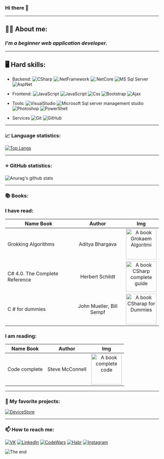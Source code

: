 ### Hi there 👋
---

## 🚶🏻 About me:

### _I'm a beginner web application developer._

---

## 🖥 Hard skills:
- Backend:
![CSharp](https://img.shields.io/badge/-CSharp-282828?style=for-the-badge&logo=C-Sharp&logoColor=8b00ff) ![.NetFramework](https://img.shields.io/badge/-.Net_framework-282828?style=for-the-badge&logo=.net) ![.NetCore](https://img.shields.io/badge/-.Net_Core-282828?style=for-the-badge&logo=.net) ![MS Sql Server](https://img.shields.io/badge/-Ms_Sql_Server-282828?style=for-the-badge&logo=Microsoft-sql-server) ![AspNet](https://img.shields.io/badge/-Asp.Net_(core)-282828?style=for-the-badge)

- Frontend:
![JavaScript](https://img.shields.io/badge/-Javascript-282828?style=for-the-badge&logo=javascript) ![JavaScript](https://img.shields.io/badge/-Html-282828?style=for-the-badge&logo=html5) ![Css](https://img.shields.io/badge/-Css-282828?style=for-the-badge&logo=css3&logoColor=blue) ![Bootstrap](https://img.shields.io/badge/-Bootstrap-282828?style=for-the-badge&logo=bootstrap&logoColor=7952b3) ![Ajax](https://img.shields.io/badge/-ajax-282828?style=for-the-badge&logo=ajax) 

- Tools:
![VisualStudio](https://img.shields.io/badge/-Visual_Studio-282828?style=for-the-badge&logo=visual-studio&logoColor=8b00ff) ![Microsoft Sql server management studio](https://img.shields.io/badge/-MS_Sql_Server_Studio-282828?style=for-the-badge)  ![Photoshop](https://img.shields.io/badge/-Photoshop-282828?style=for-the-badge&logo=adobe-photoshop) ![PowerShell](https://img.shields.io/badge/-PowerShell-282828?style=for-the-badge&logo=PowerShell)
- Services
![Git](https://img.shields.io/badge/-Git-282828?style=for-the-badge&logo=Git) ![GitHub](https://img.shields.io/badge/-GitHub-282828?style=for-the-badge&logo=GitHub) 

---

### 📈 Language statistics:

[![Top Langs](https://github-readme-stats.vercel.app/api/top-langs/?username=KurnakovMaksim&langs_count=10&theme=chartreuse-dark)](https://github.com/KurnakovMaksim/github-readme-stats)

---

### ⭐ GitHub statistics:

![Anurag's github stats](https://github-readme-stats.vercel.app/api?username=KurnakovMaksim&show_icons=true&theme=chartreuse-dark)

---

### 📚 Books:

### I have read: 

| Name Book | Author | Img | 
| ------------- |:-------------:| :--: |
| Grokking Algorithms | Aditya Bhargava | <img src="https://img1.wbstatic.net/big/new/5890000/5890117-1.jpg" title="A book Grokaem Algoritmi" width="100"   />  |
| C# 4.0. The Complete Reference | Herbert Schildt | <img src="https://cdn1.ozone.ru/multimedia/1005672732.jpg" title="A book CSharp complete guide" width="100"   />  |
| C # for dummies | John Mueller, Bill Sempf | <img src="https://cdn1.ozone.ru/multimedia/1036154459.jpg" title="A book CSharap for Dummies " width="100"  />  |


### I am reading:

| Name Book | Author | Img | 
| ------------- |:-------------:| :--: |
| Code complete | Steve McConnell | <img src="https://static.my-shop.ru/product/3/165/1642017.jpg" title="A book complete code" width="100" />  |

---

### 📂 My favorite projects:

[![DeviceStore](https://github-readme-stats.vercel.app/api/pin/?username=KurnakovMaksim&repo=DeviceStore-AspNetMvc-&theme=chartreuse-dark)](https://github.com/KurnakovMaksim/DeviceStore-AspNetMvc-)

---

### 📫 How to reach me:
 
[![VK](https://img.shields.io/badge/-Vk-282828?style=for-the-badge&logo=vk)](https://vk.com/makskurnakov2003)  [![LinkedIn](https://img.shields.io/badge/-LinkedIn-282828?style=for-the-badge&logo=linkedin&logoColor=blue)](https://www.linkedin.com/in/maksim-kurnakov-130bbb1b9/) [![CodeWars](https://img.shields.io/badge/-CodeWars-282828?style=for-the-badge&logo=codewars&logoColor=red)](https://www.codewars.com/users/MaksimKurnakovv) [![Habr](https://img.shields.io/badge/-Habr-282828?style=for-the-badge&logo=habr&logoColor=7aa1bd)](https://habr.com/ru/users/maksimkurnakov/) [![Instagram](https://img.shields.io/badge/-instagram-282828?style=for-the-badge&logo=instagram&logoColor=pink)](https://www.instagram.com/maksimkurnakovv/)
  
![The end](https://raw.githubusercontent.com/BrunnerLivio/brunnerlivio/master/images/marquee.svg)
